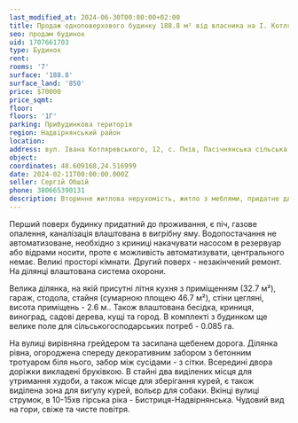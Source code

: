 ```yaml
---
last_modified_at: 2024-06-30T00:00:00+02:00
title: Продаж одноповерхового будинку 188.8 м² від власника на І. Котляревського у с. Пнів
seo: продам будинок
uid: 1707661703
type: Будинок
rent:
rooms: '7'
surface: '188.8'
surface_land: '850'
price: $70000
price_sqmt:
floor:
floors: '1Г'
parking: Прибудинкова територія
region: Надвірнянський район
location:
address: вул. Івана Котляревського, 12, с. Пнів, Пасічнянська сільська територіальна громада
object:
coordinates: 48.609168,24.516999
date: 2024-02-11T00:00:00.000Z
seller: Сергій Обшій
phone: 380665390131
description: Вторинне житлова нерухомість, житло з меблями, придатне для проживання
---
```


Перший поверх будинку придатний до проживання, є піч, газове опалення, каналізація влаштована в вигрібну яму. Водопостачання не автоматизоване, необхідно з криниці накачувати насосом в резервуар або відрами носити, проте є можливість автоматизувати, центрального немає. Великі просторі кімнати. Другий поверх - незакінчений ремонт. На ділянці влаштована система охорони.

Велика ділянка, на якій присутні літня кухня з приміщенням (32.7 м²), гараж, стодола, стайня (сумарною площею 46.7 м²), стіни цегляні, висота приміщень - 2.6 м.. Також влаштована бесідка, криниця, виноград, садові дерева, кущі та город. В комплекті з будинком ще велике поле для сільськогосподарських потреб - 0.085 га.

На вулиці вирівняна грейдером та засипана щебенем дорога. Ділянка рівна, огороджена спереду декоративним забором з бетонним тротуаром біля нього, забор між сусідами - з сітки. Всередині двора доріжки викладені бруківкою. В стайні два виділених місця для утримання худоби, а також місце для зберігання курей, є також виділена зона для вигулу курей, вольєр для собаки. Вкінці вулиці струмок, в 10-15хв гірська ріка - Бистриця-Надвірнянська. Чудовий вид на гори, свіже та чисте повітря.
